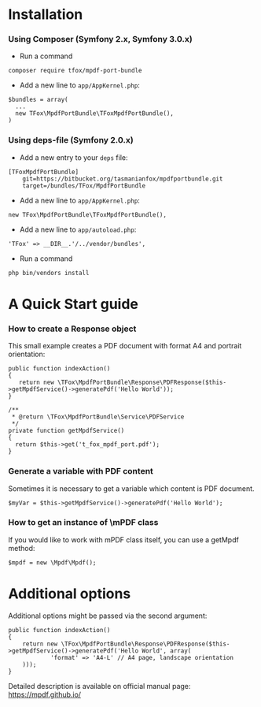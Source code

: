 Installation
==============================================
### Using Composer (Symfony 2.x, Symfony 3.0.x)

* Run a command
<pre><code>composer require tfox/mpdf-port-bundle
</code></pre>

* Add a new line to `app/AppKernel.php`:
<pre><code>$bundles = array(
  ...
  new TFox\MpdfPortBundle\TFoxMpdfPortBundle(),
)
</code></pre>



### Using deps-file (Symfony 2.0.x)

* Add a new entry to your `deps` file:
<pre><code>[TFoxMpdfPortBundle]
    git=https://bitbucket.org/tasmanianfox/mpdfportbundle.git
    target=/bundles/TFox/MpdfPortBundle 
</code></pre>

* Add a new line to `app/AppKernel.php`:
<pre><code>new TFox\MpdfPortBundle\TFoxMpdfPortBundle(), 
</code></pre>

* Add a new line to `app/autoload.php`:
<pre><code>'TFox' => __DIR__.'/../vendor/bundles',
</code></pre>

* Run a command
<pre><code>php bin/vendors install
</code></pre>

A Quick Start guide
==============================================
### How to create a Response object
This small example creates a PDF document with format A4 and portrait orientation:
<pre><code>public function indexAction()
{
   return new \TFox\MpdfPortBundle\Response\PDFResponse($this->getMpdfService()->generatePdf('Hello World'));
}

/**
 * @return \TFox\MpdfPortBundle\Service\PDFService
 */
private function getMpdfService()
{
  return $this->get('t_fox_mpdf_port.pdf');
}
</code></pre>

### Generate a variable with PDF content
Sometimes it is necessary to get a variable which content is PDF document.
<pre><code>$myVar = $this->getMpdfService()->generatePdf('Hello World');
</code></pre>

### How to get an instance of \mPDF class
If you would like to work with mPDF class itself, you can use a getMpdf method:
<pre><code>$mpdf = new \Mpdf\Mpdf();</code></pre>

Additional options
==============================================
Additional options might be passed via the second argument:

<pre><code>public function indexAction()
{
    return new \TFox\MpdfPortBundle\Response\PDFResponse($this->getMpdfService()->generatePdf('Hello World', array(
            'format' => 'A4-L' // A4 page, landscape orientation
    )));
}
</code></pre>

Detailed description is available on official manual page: https://mpdf.github.io/

